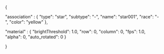 {

"association" : {
"type": "star",
"subtype": "-",
"name": "star001",
"race": "-",
"color": "yellow"
},

"material" : {
"brightThreshold": 1.0,
"row": 0,
"column": 0,
"fps": 1.0,
"alpha": 0,
"auto_rotated": 0
}

}


